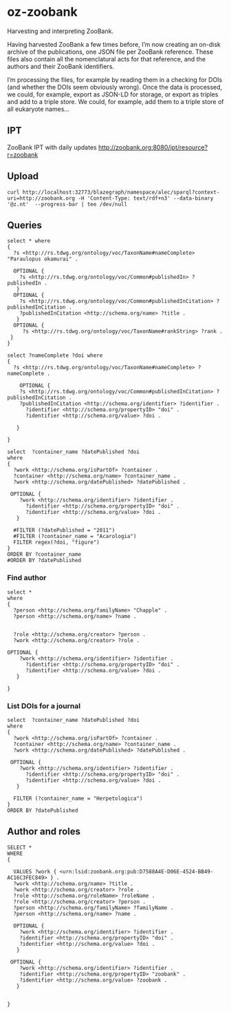 # oz-zoobank

Harvesting and interpreting ZooBank.

Having harvested ZooBank a few times before, I’m now creating an on-disk archive of the publications, one JSON file per ZooBank reference. These files also contain all the nomenclatural acts for that reference, and the authors and their ZooBank identifiers.

I’m processing the files, for example by reading them in a checking for DOIs (and whether the DOIs seem obviously wrong). Once the data is processed, we could, for example, export as JSON-LD for storage, or export as triples and add to a triple store. We could, for example, add them to a triple store of all eukaryote names…

## IPT

ZooBank IPT with daily updates http://zoobank.org:8080/ipt/resource?r=zoobank

## Upload

```
curl http://localhost:32773/blazegraph/namespace/alec/sparql?context-uri=http://zoobank.org -H 'Content-Type: text/rdf+n3' --data-binary '@z.nt'  --progress-bar | tee /dev/null

```

## Queries

```
select * where 
{
  ?s <http://rs.tdwg.org/ontology/voc/TaxonName#nameComplete> "Paraulopus okamurai" .
  
  OPTIONAL {
    ?s <http://rs.tdwg.org/ontology/voc/Common#publishedIn> ?publishedIn .
   }
  OPTIONAL {
    ?s <http://rs.tdwg.org/ontology/voc/Common#publishedInCitation> ?publishedInCitation .
    ?publishedInCitation <http://schema.org/name> ?title .
   }  
  OPTIONAL {
     ?s <http://rs.tdwg.org/ontology/voc/TaxonName#rankString> ?rank .
 }
}
```

```
select ?nameComplete ?doi where 
{
  ?s <http://rs.tdwg.org/ontology/voc/TaxonName#nameComplete> ?nameComplete .
  
	OPTIONAL {
    ?s <http://rs.tdwg.org/ontology/voc/Common#publishedInCitation> ?publishedInCitation .
    ?publishedInCitation <http://schema.org/identifier> ?identifier .
      ?identifier <http://schema.org/propertyID> "doi" .
      ?identifier <http://schema.org/value> ?doi .
      
   }  
 
}
```

```
select  ?container_name ?datePublished ?doi
where 
{
  ?work <http://schema.org/isPartOf> ?container .
  ?container <http://schema.org/name> ?container_name .
  ?work <http://schema.org/datePublished> ?datePublished .
  
 OPTIONAL {
    ?work <http://schema.org/identifier> ?identifier .
      ?identifier <http://schema.org/propertyID> "doi" .
      ?identifier <http://schema.org/value> ?doi .      
   }  
 
  #FILTER (?datePublished = "2011")
  #FILTER (?container_name = "Acarologia")
  FILTER regex(?doi, "figure")
}
ORDER BY ?container_name
#ORDER BY ?datePublished
```

### Find author

```
select *
where 
{
  ?person <http://schema.org/familyName> "Chapple" .
  ?person <http://schema.org/name> ?name .

  
  ?role <http://schema.org/creator> ?person . 
  ?work <http://schema.org/creator> ?role . 
  
OPTIONAL {
    ?work <http://schema.org/identifier> ?identifier .
      ?identifier <http://schema.org/propertyID> "doi" .
      ?identifier <http://schema.org/value> ?doi .      
   }  
 
}
```

### List DOIs for a journal

```
select  ?container_name ?datePublished ?doi
where 
{
  ?work <http://schema.org/isPartOf> ?container .
  ?container <http://schema.org/name> ?container_name .
  ?work <http://schema.org/datePublished> ?datePublished .
  
 OPTIONAL {
    ?work <http://schema.org/identifier> ?identifier .
      ?identifier <http://schema.org/propertyID> "doi" .
      ?identifier <http://schema.org/value> ?doi .      
   }  
 
  FILTER (?container_name = "Herpetologica")
}
ORDER BY ?datePublished
```


## Author and roles
```
SELECT *
WHERE 
{
  
  VALUES ?work { <urn:lsid:zoobank.org:pub:D7588A4E-D06E-4524-BB49-AC16C3FEC849> } .
  ?work <http://schema.org/name> ?title .
  ?work <http://schema.org/creator> ?role . 
  ?role <http://schema.org/roleName> ?roleName . 
  ?role <http://schema.org/creator> ?person . 
  ?person <http://schema.org/familyName> ?familyName .
  ?person <http://schema.org/name> ?name .

  OPTIONAL {
    ?work <http://schema.org/identifier> ?identifier .
	?identifier <http://schema.org/propertyID> "doi" .
	?identifier <http://schema.org/value> ?doi .      
   }
  
 OPTIONAL {
    ?work <http://schema.org/identifier> ?identifier .
	?identifier <http://schema.org/propertyID> "zoobank" .
	?identifier <http://schema.org/value> ?zoobank .      
   } 

 
}



```




